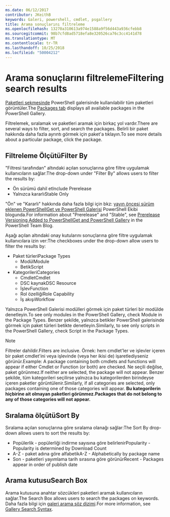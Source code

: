 ```yaml
---
ms.date: 06/12/2017
contributor: JKeithB
keywords: Galeri, powershell, cmdlet, psgallery
title: Arama sonuçlarını filtreleme
ms.openlocfilehash: 13270a310613a974e1588a9f56d443a936cfebb8
ms.sourcegitcommit: 98b7cfd8ad5718efa8e320526ca76c3cc4141d78
ms.translationtype: MT
ms.contentlocale: tr-TR
ms.lasthandoff: 10/25/2018
ms.locfileid: "50004212"
---
```

# <a name="filtering-search-results"></a><span data-ttu-id="14dcb-103">Arama sonuçlarını filtreleme</span><span class="sxs-lookup"><span data-stu-id="14dcb-103">Filtering search results</span></span>

<span data-ttu-id="14dcb-104">[Paketleri sekmesinde](https://www.powershellgallery.com/packages) PowerShell galerisinde kullanılabilir tüm paketleri görüntüler.</span><span class="sxs-lookup"><span data-stu-id="14dcb-104">The [Packages tab](https://www.powershellgallery.com/packages) displays all available packages in the PowerShell Gallery.</span></span>

<span data-ttu-id="14dcb-105">Filtrelemek, sıralamak ve paketleri aramak için birkaç yol vardır.</span><span class="sxs-lookup"><span data-stu-id="14dcb-105">There are several ways to filter, sort, and search the packages.</span></span>
<span data-ttu-id="14dcb-106">Belirli bir paket hakkında daha fazla ayrıntı görmek için paket'a tıklayın.</span><span class="sxs-lookup"><span data-stu-id="14dcb-106">To see more details about a particular package, click the package.</span></span>

## <a name="filter-by"></a><span data-ttu-id="14dcb-107">Filtreleme Ölçütü</span><span class="sxs-lookup"><span data-stu-id="14dcb-107">Filter By</span></span>

<span data-ttu-id="14dcb-108">"Filtresi tarafından" altındaki açılan sonuçlarına göre filtre uygulamak kullanıcıların sağlar:</span><span class="sxs-lookup"><span data-stu-id="14dcb-108">The drop-down under "Filter By" allows users to filter the results by:</span></span>
- <span data-ttu-id="14dcb-109">Ön sürümü dahil et</span><span class="sxs-lookup"><span data-stu-id="14dcb-109">Include Prerelease</span></span>
- <span data-ttu-id="14dcb-110">Yalnızca kararlı</span><span class="sxs-lookup"><span data-stu-id="14dcb-110">Stable Only</span></span>

<span data-ttu-id="14dcb-111">"Ön" ve "Kararlı" hakkında daha fazla bilgi için bkz: [yayın öncesi sürüm eklenen PowerShellGet ve PowerShell Galerisi](https://blogs.msdn.microsoft.com/powershell/2017/12/05/prerelease-versioning-added-to-powershellget-and-powershell-gallery/) PowerShell Ekibi blogunda.</span><span class="sxs-lookup"><span data-stu-id="14dcb-111">For information about "Prerelease" and "Stable", see [Prerelease Versioning Added to PowerShellGet and PowerShell Gallery](https://blogs.msdn.microsoft.com/powershell/2017/12/05/prerelease-versioning-added-to-powershellget-and-powershell-gallery/) in the PowerShell Team Blog.</span></span>

<span data-ttu-id="14dcb-112">Aşağı açılan altındaki onay kutularını sonuçlarına göre filtre uygulamak kullanıcılara izin ver:</span><span class="sxs-lookup"><span data-stu-id="14dcb-112">The checkboxes under the drop-down allow users to filter the results by:</span></span>
- <span data-ttu-id="14dcb-113">Paket türleri</span><span class="sxs-lookup"><span data-stu-id="14dcb-113">Package Types</span></span>
  - <span data-ttu-id="14dcb-114">Modül</span><span class="sxs-lookup"><span data-stu-id="14dcb-114">Module</span></span>
  - <span data-ttu-id="14dcb-115">Betik</span><span class="sxs-lookup"><span data-stu-id="14dcb-115">Script</span></span>
- <span data-ttu-id="14dcb-116">Kategorileri</span><span class="sxs-lookup"><span data-stu-id="14dcb-116">Categories</span></span>
  - <span data-ttu-id="14dcb-117">Cmdlet</span><span class="sxs-lookup"><span data-stu-id="14dcb-117">Cmdlet</span></span>
  - <span data-ttu-id="14dcb-118">DSC kaynak</span><span class="sxs-lookup"><span data-stu-id="14dcb-118">DSC Resource</span></span>
  - <span data-ttu-id="14dcb-119">İşlev</span><span class="sxs-lookup"><span data-stu-id="14dcb-119">Function</span></span>
  - <span data-ttu-id="14dcb-120">Rol özelliği</span><span class="sxs-lookup"><span data-stu-id="14dcb-120">Role Capability</span></span>
  - <span data-ttu-id="14dcb-121">İş akışı</span><span class="sxs-lookup"><span data-stu-id="14dcb-121">Workflow</span></span>

<span data-ttu-id="14dcb-122">Yalnızca PowerShell Galerisi modülleri görmek için paket türleri bir modülde denetleyin.</span><span class="sxs-lookup"><span data-stu-id="14dcb-122">To see only modules in the PowerShell Gallery, check Module in the Package Types.</span></span>
<span data-ttu-id="14dcb-123">Benzer şekilde, yalnızca betikler PowerShell galerisinde görmek için paket türleri betikte denetleyin.</span><span class="sxs-lookup"><span data-stu-id="14dcb-123">Similarly, to see only scripts in the PowerShell Gallery, check Script in the Package Types.</span></span>

> [!NOTE]
> <span data-ttu-id="14dcb-124">Filtreler dahildir.</span><span class="sxs-lookup"><span data-stu-id="14dcb-124">Filters are inclusive.</span></span>
> <span data-ttu-id="14dcb-125">Örnek: hem cmdlet'ler ve işlevler içeren bir paket cmdlet'ini veya işlevinde (veya her ikisi de) işaretlediyseniz görünür.</span><span class="sxs-lookup"><span data-stu-id="14dcb-125">Example: A package containing both cmdlets and functions will appear if either Cmdlet or Function (or both) are checked.</span></span>
> <span data-ttu-id="14dcb-126">Ne seçili değilse, paket görünmez.</span><span class="sxs-lookup"><span data-stu-id="14dcb-126">If neither are selected, the package will not appear.</span></span>
> <span data-ttu-id="14dcb-127">Benzer şekilde, tüm kategorileri seçilirse yalnızca bu kategorilerden birindeyse içeren paketler görüntülenir.</span><span class="sxs-lookup"><span data-stu-id="14dcb-127">Similarly, if all categories are selected, only packages containing one of those categories will appear.</span></span>
> <span data-ttu-id="14dcb-128">**Bu kategorilerin hiçbirine ait olmayan paketleri görünmez.**</span><span class="sxs-lookup"><span data-stu-id="14dcb-128">**Packages that do not belong to any of those categories will not appear.**</span></span>

## <a name="sort-by"></a><span data-ttu-id="14dcb-129">Sıralama ölçütü</span><span class="sxs-lookup"><span data-stu-id="14dcb-129">Sort By</span></span>

<span data-ttu-id="14dcb-130">Sıralama açılan sonuçlarına göre sıralama olanağı sağlar:</span><span class="sxs-lookup"><span data-stu-id="14dcb-130">The Sort By drop-down allows users to sort the results by:</span></span>
- <span data-ttu-id="14dcb-131">Popülerlik - popülerliği indirme sayısına göre belirlenir</span><span class="sxs-lookup"><span data-stu-id="14dcb-131">Popularity - Popularity is determined by Download Count</span></span>
- <span data-ttu-id="14dcb-132">A-Z - paket adına göre alfabetik</span><span class="sxs-lookup"><span data-stu-id="14dcb-132">A-Z - Alphabetically by package name</span></span>
- <span data-ttu-id="14dcb-133">Son - paketleri yayımlama tarih sırasına göre görünür</span><span class="sxs-lookup"><span data-stu-id="14dcb-133">Recent - Packages appear in order of publish date</span></span>

## <a name="search-box"></a><span data-ttu-id="14dcb-134">Arama kutusu</span><span class="sxs-lookup"><span data-stu-id="14dcb-134">Search Box</span></span>

<span data-ttu-id="14dcb-135">Arama kutusuna anahtar sözcükleri paketleri aramak kullanıcıların sağlar.</span><span class="sxs-lookup"><span data-stu-id="14dcb-135">The Search Box allows users to search the packages on keywords.</span></span>
<span data-ttu-id="14dcb-136">Daha fazla bilgi için [galeri arama söz dizimi](search-syntax.md).</span><span class="sxs-lookup"><span data-stu-id="14dcb-136">For more information, see [Gallery Search Syntax](search-syntax.md).</span></span>
